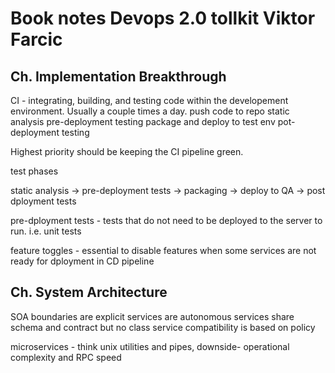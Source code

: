 
# Book notes Devops 2.0 tollkit Viktor Farcic

## Ch. Implementation Breakthrough

CI - integrating, building, and testing code within the developement environment. Usually a couple times a day. 
	push code to repo
	static analysis
	pre-deployment testing
	package and deploy to test env
	pot-deployment testing

Highest priority should be keeping the CI pipeline green.

test phases 

static analysis -> pre-deployment tests -> packaging -> deploy to QA -> post dployment tests

pre-dployment tests - tests that do not need to be deployed to the server to run. i.e. unit tests

feature toggles - essential to disable features when some services are not ready for dployment in CD pipeline

## Ch. System Architecture

SOA 
	boundaries are explicit
	services are autonomous
	services share schema and contract but no class
	service compatibility is based on policy

microservices - think unix utilities and pipes, downside- operational complexity and RPC speed




